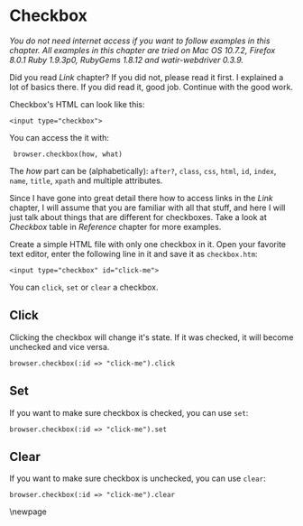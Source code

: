 # Checkbox

*You do not need internet access if you want to follow examples in this chapter. All examples in this chapter are tried on Mac OS 10.7.2, Firefox 8.0.1 Ruby 1.9.3p0, RubyGems 1.8.12 and watir-webdriver 0.3.9.*

Did you read *Link* chapter? If you did not, please read it first. I explained a lot of basics there. If you did read it, good job. Continue with the good work.

Checkbox's HTML can look like this:

    <input type="checkbox">

You can access the it with:

     browser.checkbox(how, what)

The *how* part can be (alphabetically): `after?`, `class`, `css`, `html`, `id`, `index`, `name`, `title`, `xpath` and multiple attributes.

Since I have gone into great detail there how to access links in the *Link* chapter, I will assume that you are familiar with all that stuff, and here I will just talk about things that are different for checkboxes. Take a look at *Checkbox* table in *Reference* chapter for more examples.

Create a simple HTML file with only one checkbox in it. Open your favorite text editor, enter the following line in it and save it as `checkbox.htm`:

    <input type="checkbox" id="click-me">

You can `click`, `set` or `clear` a checkbox.

## Click

Clicking the checkbox will change it's state. If it was checked, it will become unchecked and vice versa.

    browser.checkbox(:id => "click-me").click

## Set

If you want to make sure checkbox is checked, you can use `set`:

    browser.checkbox(:id => "click-me").set

## Clear

If you want to make sure checkbox is unchecked, you can use `clear`:

    browser.checkbox(:id => "click-me").clear

\newpage


